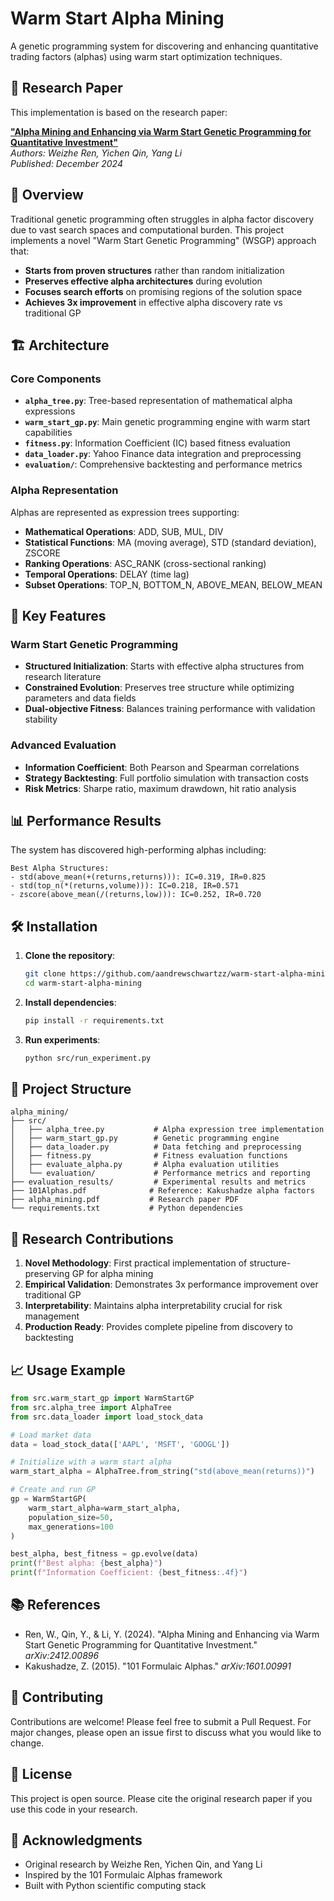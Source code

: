 # Warm Start Alpha Mining

A genetic programming system for discovering and enhancing quantitative trading factors (alphas) using warm start optimization techniques.

## 📄 Research Paper

This implementation is based on the research paper:

**["Alpha Mining and Enhancing via Warm Start Genetic Programming for Quantitative Investment"](https://arxiv.org/abs/2412.00896)**  
*Authors: Weizhe Ren, Yichen Qin, Yang Li*  
*Published: December 2024*

## 🎯 Overview

Traditional genetic programming often struggles in alpha factor discovery due to vast search spaces and computational burden. This project implements a novel "Warm Start Genetic Programming" (WSGP) approach that:

- **Starts from proven structures** rather than random initialization
- **Preserves effective alpha architectures** during evolution
- **Focuses search efforts** on promising regions of the solution space
- **Achieves 3x improvement** in effective alpha discovery rate vs traditional GP

## 🏗️ Architecture

### Core Components

- **`alpha_tree.py`**: Tree-based representation of mathematical alpha expressions
- **`warm_start_gp.py`**: Main genetic programming engine with warm start capabilities
- **`fitness.py`**: Information Coefficient (IC) based fitness evaluation
- **`data_loader.py`**: Yahoo Finance data integration and preprocessing
- **`evaluation/`**: Comprehensive backtesting and performance metrics

### Alpha Representation

Alphas are represented as expression trees supporting:

- **Mathematical Operations**: ADD, SUB, MUL, DIV
- **Statistical Functions**: MA (moving average), STD (standard deviation), ZSCORE
- **Ranking Operations**: ASC_RANK (cross-sectional ranking)
- **Temporal Operations**: DELAY (time lag)
- **Subset Operations**: TOP_N, BOTTOM_N, ABOVE_MEAN, BELOW_MEAN

## 🚀 Key Features

### Warm Start Genetic Programming
- **Structured Initialization**: Starts with effective alpha structures from research literature
- **Constrained Evolution**: Preserves tree structure while optimizing parameters and data fields
- **Dual-objective Fitness**: Balances training performance with validation stability

### Advanced Evaluation
- **Information Coefficient**: Both Pearson and Spearman correlations
- **Strategy Backtesting**: Full portfolio simulation with transaction costs
- **Risk Metrics**: Sharpe ratio, maximum drawdown, hit ratio analysis

## 📊 Performance Results

The system has discovered high-performing alphas including:

```
Best Alpha Structures:
- std(above_mean(+(returns,returns))): IC=0.319, IR=0.825
- std(top_n(*(returns,volume))): IC=0.218, IR=0.571  
- zscore(above_mean(/(returns,low))): IC=0.252, IR=0.720
```

## 🛠️ Installation

1. **Clone the repository**:
   ```bash
   git clone https://github.com/aandrewschwartzz/warm-start-alpha-mining.git
   cd warm-start-alpha-mining
   ```

2. **Install dependencies**:
   ```bash
   pip install -r requirements.txt
   ```

3. **Run experiments**:
   ```bash
   python src/run_experiment.py
   ```

## 📁 Project Structure

```
alpha_mining/
├── src/
│   ├── alpha_tree.py           # Alpha expression tree implementation
│   ├── warm_start_gp.py        # Genetic programming engine
│   ├── data_loader.py          # Data fetching and preprocessing
│   ├── fitness.py              # Fitness evaluation functions
│   ├── evaluate_alpha.py       # Alpha evaluation utilities
│   └── evaluation/             # Performance metrics and reporting
├── evaluation_results/         # Experimental results and metrics
├── 101Alphas.pdf              # Reference: Kakushadze alpha factors
├── alpha_mining.pdf           # Research paper PDF
└── requirements.txt           # Python dependencies
```

## 🔬 Research Contributions

1. **Novel Methodology**: First practical implementation of structure-preserving GP for alpha mining
2. **Empirical Validation**: Demonstrates 3x performance improvement over traditional GP
3. **Interpretability**: Maintains alpha interpretability crucial for risk management
4. **Production Ready**: Provides complete pipeline from discovery to backtesting

## 📈 Usage Example

```python
from src.warm_start_gp import WarmStartGP
from src.alpha_tree import AlphaTree
from src.data_loader import load_stock_data

# Load market data
data = load_stock_data(['AAPL', 'MSFT', 'GOOGL'])

# Initialize with a warm start alpha
warm_start_alpha = AlphaTree.from_string("std(above_mean(returns))")

# Create and run GP
gp = WarmStartGP(
    warm_start_alpha=warm_start_alpha,
    population_size=50,
    max_generations=100
)

best_alpha, best_fitness = gp.evolve(data)
print(f"Best alpha: {best_alpha}")
print(f"Information Coefficient: {best_fitness:.4f}")
```

## 📚 References

- Ren, W., Qin, Y., & Li, Y. (2024). "Alpha Mining and Enhancing via Warm Start Genetic Programming for Quantitative Investment." *arXiv:2412.00896*
- Kakushadze, Z. (2015). "101 Formulaic Alphas." *arXiv:1601.00991*

## 🤝 Contributing

Contributions are welcome! Please feel free to submit a Pull Request. For major changes, please open an issue first to discuss what you would like to change.

## 📄 License

This project is open source. Please cite the original research paper if you use this code in your research.

## 🙏 Acknowledgments

- Original research by Weizhe Ren, Yichen Qin, and Yang Li
- Inspired by the 101 Formulaic Alphas framework
- Built with Python scientific computing stack